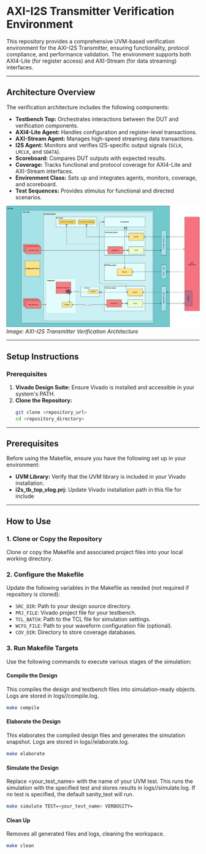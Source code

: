 # AXI-I2S Transmitter Verification Environment

This repository provides a comprehensive UVM-based verification environment for the AXI-I2S Transmitter, ensuring functionality, protocol compliance, and performance validation. The environment supports both AXI4-Lite (for register access) and AXI-Stream (for data streaming) interfaces.

---

## **Architecture Overview**

The verification architecture includes the following components:
- **Testbench Top:** Orchestrates interactions between the DUT and verification components.
- **AXI4-Lite Agent:** Handles configuration and register-level transactions.
- **AXI-Stream Agent:** Manages high-speed streaming data transactions.
- **I2S Agent:** Monitors and verifies I2S-specific output signals (`SCLK`, `LRCLK`, and `SDATA`).
- **Scoreboard:** Compares DUT outputs with expected results.
- **Coverage:** Tracks functional and protocol coverage for AXI4-Lite and AXI-Stream interfaces.
- **Environment Class:** Sets up and integrates agents, monitors, coverage, and scoreboard.
- **Test Sequences:** Provides stimulus for functional and directed scenarios.

![Verification Architecture](resources/TCP-Test_bench_structure.png)  
*Image: AXI-I2S Transmitter Verification Architecture*

---

## **Setup Instructions**

### **Prerequisites**
1. **Vivado Design Suite:** Ensure Vivado is installed and accessible in your system's PATH.
2. **Clone the Repository:**  
   ```bash
   git clone <repository_url>
   cd <repository_directory>
---

## Prerequisites
Before using the Makefile, ensure you have the following set up in your environment:
- **UVM Library:** Verify that the UVM library is included in your Vivado installation.
- **i2s_tb_top_vlog.prj:** Update Vivado installation path in this file for include
---

## How to Use

### 1. **Clone or Copy the Repository**
   Clone or copy the Makefile and associated project files into your local working directory.

### 2. **Configure the Makefile**
   Update the following variables in the Makefile as needed (not required if repository is cloned):
   - `SRC_DIR`: Path to your design source directory.
   - `PRJ_FILE`: Vivado project file for your testbench.
   - `TCL_BATCH`: Path to the TCL file for simulation settings.
   - `WCFG_FILE`: Path to your waveform configuration file (optional).
   - `COV_DIR`: Directory to store coverage databases.
   
### 3. **Run Makefile Targets**
   Use the following commands to execute various stages of the simulation:

   #### Compile the Design
   This compiles the design and testbench files into simulation-ready objects. Logs are stored in logs/<TEST>/compile.log.
   ```bash
   make compile
```
   #### Elaborate the Design
   This elaborates the compiled design files and generates the simulation snapshot. Logs are stored in logs/<TEST>/elaborate.log.
   ```bash
   make elaborate
```
   #### Simulate the Design
   Replace <your_test_name> with the name of your UVM test. This runs the simulation with the specified test and stores results in logs/<TEST>/simulate.log.
   If no test is specified, the default sanity_test will run.
   ```bash
   make simulate TEST=<your_test_name> VERBOSITY=
```
   #### Clean Up
   Removes all generated files and logs, cleaning the workspace.
   ```bash
   make clean
```


